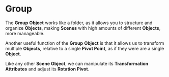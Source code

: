 # Group

The **Group** **Object** works like a folder, as it allows you to structure and organize **Objects**, making **Scenes** with high amounts of different **Objects**, more manageable.

Another useful function of the **Group** **Object** is that it allows us to transform multiple **Objects**, relative to a single **Pivot Point**, as if they were are a single **Object**.

Like any other **Scene Object**, we can manipulate its **Transformation Attributes** and adjust its **Rotation Pivot**.

